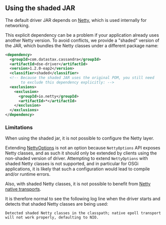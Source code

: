 ## Using the shaded JAR

The default driver JAR depends on [Netty](http://netty.io/), which is
used internally for networking.

This explicit dependency can be a problem if your application already
uses another Netty version. To avoid conflicts, we provide a "shaded"
version of the JAR, which bundles the Netty classes under a different
package name:

```xml
<dependency>
  <groupId>com.datastax.cassandra</groupId>
  <artifactId>dse-driver</artifactId>
  <version>1.2.0-eap2</version>
  <classifier>shaded</classifier>
  <!-- Because the shaded JAR uses the original POM, you still need
       to exclude this dependency explicitly: -->
  <exclusions>
    <exclusion>
      <groupId>io.netty</groupId>
      <artifactId>*</artifactId>
    </exclusion>
  </exclusions>
</dependency>
```

### Limitations

When using the shaded jar, it is not possible to configure the Netty layer.

Extending [NettyOptions] is not an option because `NettyOptions` API
exposes Netty classes, and as such it should only be extended
by clients using the non-shaded version of driver.
Attempting to extend `NettyOptions` with shaded Netty classes is not supported,
and in particular for OSGi applications,
it is likely that such a configuration would lead to compile and/or runtime errors.

Also, with shaded Netty classes, it is not possible to benefit
from [Netty native transports].

It is therefore normal to see the following log line when the driver starts and
detects that shaded Netty classes are being used:

    Detected shaded Netty classes in the classpath; native epoll transport will not work properly, defaulting to NIO.


[NettyOptions]:http://docs.datastax.com/en/drivers/java-dse/1.1/com/datastax/driver/core/NettyOptions.html
[Netty native transports]:http://netty.io/wiki/native-transports.html
